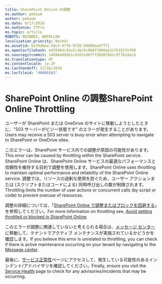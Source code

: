 ```yaml
---
title: SharePoint Online の調整
ms.author: pebaum
author: pebaum
ms.date: 9/17/2018
ms.audience: ITPro
ms.topic: article
ROBOTS: NOINDEX, NOFOLLOW
localization_priority: Normal
ms.assetid: b376d8ea-50c4-47f0-9720-50d80aa3f7f1
ms.openlocfilehash: ed3598dc92a7c36c9c9b077db0ab31f63537ef60
ms.sourcegitcommit: 14894a09db1c4101e48ff720d878d1c9f7b1dac8
ms.translationtype: HT
ms.contentlocale: ja-JP
ms.lasthandoff: 12/16/2019
ms.locfileid: "40065563"
---
```

# <a name="sharepoint-online-throttling"></a><span data-ttu-id="15166-102">SharePoint Online の調整</span><span class="sxs-lookup"><span data-stu-id="15166-102">SharePoint Online Throttling</span></span>

<span data-ttu-id="15166-103">ユーザーが SharePoint または OneDrive のサイトに移動しようとしたときに、"503 サーバーがビジー状態です" のエラーが発生することがあります。</span><span class="sxs-lookup"><span data-stu-id="15166-103">Users may receive a 503 server is busy error when attempting to navigate to SharePoint or OneDrive sites.</span></span> 

<span data-ttu-id="15166-104">このエラーは、SharePoint サービス内での調整が原因の可能性があります。</span><span class="sxs-lookup"><span data-stu-id="15166-104">This error can be caused by throttling within the SharePoint service.</span></span> <span data-ttu-id="15166-105">SharePoint Online は、SharePoint Online サービスの最適なパフォーマンスと信頼性を維持する目的で調整を使用します。</span><span class="sxs-lookup"><span data-stu-id="15166-105">SharePoint Online uses throttling to maintain optimal performance and reliability of the SharePoint Online service.</span></span> <span data-ttu-id="15166-106">調整では、リソースの過剰な使用を防ぐため、ユーザー アクションまたは (スクリプトまたはコードによる) 同時呼び出しの数が制限されます。</span><span class="sxs-lookup"><span data-stu-id="15166-106">Throttling limits the number of user actions or concurrent calls (by script or code) to prevent overuse of resources.</span></span> 

<span data-ttu-id="15166-107">調整の詳細については、「[SharePoint Online で調整またはブロックを回避する](https://docs.microsoft.com/sharepoint/dev/general-development/how-to-avoid-getting-throttled-or-blocked-in-sharepoint-online)」を参照してください。</span><span class="sxs-lookup"><span data-stu-id="15166-107">For more information on throttling see, [Avoid getting throttled or blocked in SharePoint Online](https://docs.microsoft.com/sharepoint/dev/general-development/how-to-avoid-getting-throttled-or-blocked-in-sharepoint-online).</span></span>

<span data-ttu-id="15166-108">このエラーが調整に関連していないと考えられる場合は、[メッセージ センター](https://portal.office.com/adminportal/home#/MessageCenter)に移動して、テナントでアクティブ メンテナンスが実施されているかどうかを確認します。</span><span class="sxs-lookup"><span data-stu-id="15166-108">If you believe this error is unrelated to throttling, you can check if there is active maintenance occurring on your tenant by navigating to the [Message center](https://portal.office.com/adminportal/home#/MessageCenter).</span></span>

 <span data-ttu-id="15166-109">最後に、[サービス正常性](https://portal.office.com/adminportal/home#/servicehealth)ページにアクセスして、発生している可能性のあるインシデント/アドバイザリを確認してください。</span><span class="sxs-lookup"><span data-stu-id="15166-109">Finally, ensure you visit the [Service Health](https://portal.office.com/adminportal/home#/servicehealth) page to check for any advisories/incidents that may be occurring.</span></span>

